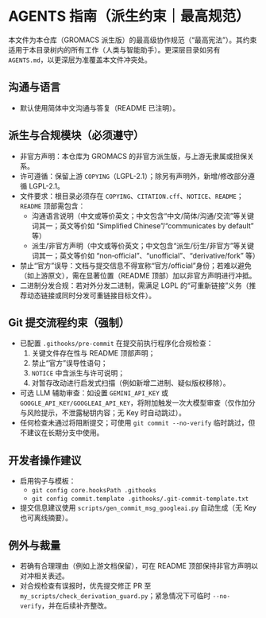 # AGENTS 指南（派生约束｜最高规范）

本文件为本仓库（GROMACS 派生版）的最高级协作规范（“最高宪法”）。其约束适用于本目录树内的所有工作（人类与智能助手）。更深层目录如另有 `AGENTS.md`，以更深层为准覆盖本文件冲突处。

## 沟通与语言
- 默认使用简体中文沟通与答复（README 已注明）。

## 派生与合规模块（必须遵守）
- 非官方声明：本仓库为 GROMACS 的非官方派生版，与上游无隶属或担保关系。
- 许可遵循：保留上游 `COPYING`（LGPL-2.1）；除另有声明外，新增/修改部分遵循 LGPL-2.1。
- 文件要求：根目录必须存在 `COPYING`、`CITATION.cff`、`NOTICE`、`README`；`README` 顶部需包含：
  - 沟通语言说明（中文或等价英文；中文包含“中文/简体/沟通/交流”等关键词其一；英文等价如 “Simplified Chinese”/“communicates by default” 等）
  - 派生/非官方声明（中文或等价英文；中文包含“派生/衍生/非官方”等关键词其一；英文等价如 “non‑official”、“unofficial”、“derivative/fork” 等）
- 禁止“官方”误导：文档与提交信息不得宣称“官方/official”身份；若难以避免（如上游原文），需在显著位置（README 顶部）加以非官方声明进行冲抵。
- 二进制分发合规：若对外分发二进制，需满足 LGPL 的“可重新链接”义务（推荐动态链接或同时分发可重链接目标文件）。

## Git 提交流程约束（强制）
- 已配置 `.githooks/pre-commit` 在提交前执行程序化合规检查：
  1) 关键文件存在性与 README 顶部声明；
  2) 禁止“官方”误导性语句；
  3) `NOTICE` 中含派生与许可说明；
  4) 对暂存改动进行启发式扫描（例如新增二进制、疑似版权移除）。
- 可选 LLM 辅助审查：如设置 `GEMINI_API_KEY` 或 `GOOGLE_API_KEY/GOOGLEAI_API_KEY`，将附加触发一次大模型审查（仅作加分与风险提示，不泄露秘钥内容；无 Key 时自动跳过）。
- 任何检查未通过将阻断提交；可使用 `git commit --no-verify` 临时跳过，但不建议在长期分支中使用。

## 开发者操作建议
- 启用钩子与模板：
  - `git config core.hooksPath .githooks`
  - `git config commit.template .githooks/.git-commit-template.txt`
- 提交信息建议使用 `scripts/gen_commit_msg_googleai.py` 自动生成（无 Key 也可离线摘要）。

## 例外与裁量
- 若确有合理理由（例如上游文档保留），可在 README 顶部保持非官方声明以对冲相关表述。
- 对合规检查有误报时，优先提交修正 PR 至 `my_scripts/check_derivation_guard.py`；紧急情况下可临时 `--no-verify`，并在后续补齐整改。
